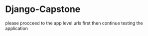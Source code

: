 # Django-Capstone
please procceed to the app level urls first
then continue testing the application
